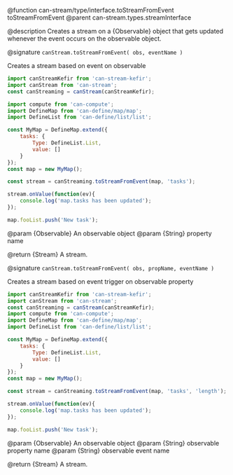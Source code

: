 @function can-stream/type/interface.toStreamFromEvent toStreamFromEvent
@parent can-stream.types.streamInterface

@description Creates a stream on a {Observable} object that gets updated whenever the event occurs on the observable object.

@signature `canStream.toStreamFromEvent( obs, eventName )`

  Creates a stream based on event on observable

  ```javascript
  import canStreamKefir from 'can-stream-kefir';
  import canStream from 'can-stream';
  const canStreaming = canStream(canStreamKefir);

  import compute from 'can-compute';
  import DefineMap from 'can-define/map/map';
  import DefineList from 'can-define/list/list';

  const MyMap = DefineMap.extend({
      tasks: {
          Type: DefineList.List,
          value: []
      }
  });
  const map = new MyMap();

  const stream = canStreaming.toStreamFromEvent(map, 'tasks');

  stream.onValue(function(ev){
      console.log('map.tasks has been updated');
  });

  map.fooList.push('New task');
  ```

  @param {Observable} An observable object
  @param {String} property name

  @return {Stream} A stream.


@signature `canStream.toStreamFromEvent( obs, propName, eventName )`

  Creates a stream based on event trigger on observable property

  ```javascript
  import canStreamKefir from 'can-stream-kefir';
  import canStream from 'can-stream';
  const canStreaming = canStream(canStreamKefir);
  import compute from 'can-compute';
  import DefineMap from 'can-define/map/map';
  import DefineList from 'can-define/list/list';

  const MyMap = DefineMap.extend({
      tasks: {
          Type: DefineList.List,
          value: []
      }
  });
  const map = new MyMap();

  const stream = canStreaming.toStreamFromEvent(map, 'tasks', 'length');

  stream.onValue(function(ev){
      console.log('map.tasks has been updated');
  });

  map.fooList.push('New task');
  ```

  @param {Observable} An observable object
  @param {String} observable property name
  @param {String} observable event name

  @return {Stream} A stream.
